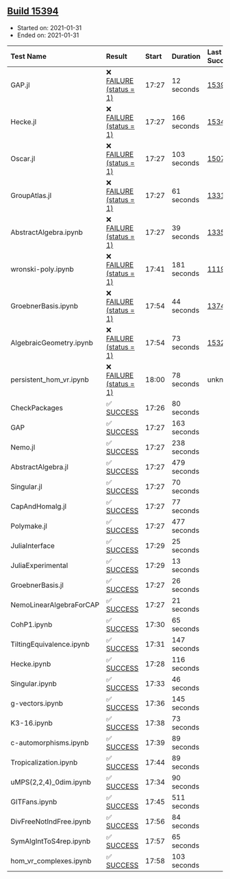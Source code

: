 ## [Build 15394](https://oscarci.mathematik.uni-kl.de/job/oscar/15394/)

* Started on: 2021-01-31
* Ended on: 2021-01-31

| Test Name    | Result | Start | Duration | Last Success | First Failure |
|:-------------|:-------|:------|:---------|:-------------|:--------------|
| GAP.jl | ❌ [FAILURE (status = 1)](https://oscarci.mathematik.uni-kl.de/job/oscar/15394/artifact/logs/build-15394/GAP.jl.log) | 17:27 | 12 seconds | [15393](https://oscarci.mathematik.uni-kl.de/job/oscar/15393/) | [15394](https://oscarci.mathematik.uni-kl.de/job/oscar/15394/) |
| Hecke.jl | ❌ [FAILURE (status = 1)](https://oscarci.mathematik.uni-kl.de/job/oscar/15394/artifact/logs/build-15394/Hecke.jl.log) | 17:27 | 166 seconds | [15344](https://oscarci.mathematik.uni-kl.de/job/oscar/15344/) | [15348](https://oscarci.mathematik.uni-kl.de/job/oscar/15348/) |
| Oscar.jl | ❌ [FAILURE (status = 1)](https://oscarci.mathematik.uni-kl.de/job/oscar/15394/artifact/logs/build-15394/Oscar.jl.log) | 17:27 | 103 seconds | [15079](https://oscarci.mathematik.uni-kl.de/job/oscar/15079/) | [15080](https://oscarci.mathematik.uni-kl.de/job/oscar/15080/) |
| GroupAtlas.jl | ❌ [FAILURE (status = 1)](https://oscarci.mathematik.uni-kl.de/job/oscar/15394/artifact/logs/build-15394/GroupAtlas.jl.log) | 17:27 | 61 seconds | [13311](https://oscarci.mathematik.uni-kl.de/job/oscar/13311/) | [13312](https://oscarci.mathematik.uni-kl.de/job/oscar/13312/) |
| AbstractAlgebra.ipynb | ❌ [FAILURE (status = 1)](https://oscarci.mathematik.uni-kl.de/job/oscar/15394/artifact/logs/build-15394/AbstractAlgebra.ipynb.log) | 17:27 | 39 seconds | [13355](https://oscarci.mathematik.uni-kl.de/job/oscar/13355/) | [13356](https://oscarci.mathematik.uni-kl.de/job/oscar/13356/) |
| wronski-poly.ipynb | ❌ [FAILURE (status = 1)](https://oscarci.mathematik.uni-kl.de/job/oscar/15394/artifact/logs/build-15394/wronski-poly.ipynb.log) | 17:41 | 181 seconds | [11192](https://oscarci.mathematik.uni-kl.de/job/oscar/11192/) | [11193](https://oscarci.mathematik.uni-kl.de/job/oscar/11193/) |
| GroebnerBasis.ipynb | ❌ [FAILURE (status = 1)](https://oscarci.mathematik.uni-kl.de/job/oscar/15394/artifact/logs/build-15394/GroebnerBasis.ipynb.log) | 17:54 | 44 seconds | [13748](https://oscarci.mathematik.uni-kl.de/job/oscar/13748/) | [13749](https://oscarci.mathematik.uni-kl.de/job/oscar/13749/) |
| AlgebraicGeometry.ipynb | ❌ [FAILURE (status = 1)](https://oscarci.mathematik.uni-kl.de/job/oscar/15394/artifact/logs/build-15394/AlgebraicGeometry.ipynb.log) | 17:54 | 73 seconds | [15322](https://oscarci.mathematik.uni-kl.de/job/oscar/15322/) | [15323](https://oscarci.mathematik.uni-kl.de/job/oscar/15323/) |
| persistent_hom_vr.ipynb | ❌ [FAILURE (status = 1)](https://oscarci.mathematik.uni-kl.de/job/oscar/15394/artifact/logs/build-15394/persistent_hom_vr.ipynb.log) | 18:00 | 78 seconds | unknown | unknown |
| CheckPackages | ✅ [SUCCESS](https://oscarci.mathematik.uni-kl.de/job/oscar/15394/artifact/logs/build-15394/CheckPackages.log) | 17:26 | 80 seconds |  |  |
| GAP | ✅ [SUCCESS](https://oscarci.mathematik.uni-kl.de/job/oscar/15394/artifact/logs/build-15394/GAP.log) | 17:27 | 163 seconds |  |  |
| Nemo.jl | ✅ [SUCCESS](https://oscarci.mathematik.uni-kl.de/job/oscar/15394/artifact/logs/build-15394/Nemo.jl.log) | 17:27 | 238 seconds |  |  |
| AbstractAlgebra.jl | ✅ [SUCCESS](https://oscarci.mathematik.uni-kl.de/job/oscar/15394/artifact/logs/build-15394/AbstractAlgebra.jl.log) | 17:27 | 479 seconds |  |  |
| Singular.jl | ✅ [SUCCESS](https://oscarci.mathematik.uni-kl.de/job/oscar/15394/artifact/logs/build-15394/Singular.jl.log) | 17:27 | 70 seconds |  |  |
| CapAndHomalg.jl | ✅ [SUCCESS](https://oscarci.mathematik.uni-kl.de/job/oscar/15394/artifact/logs/build-15394/CapAndHomalg.jl.log) | 17:27 | 77 seconds |  |  |
| Polymake.jl | ✅ [SUCCESS](https://oscarci.mathematik.uni-kl.de/job/oscar/15394/artifact/logs/build-15394/Polymake.jl.log) | 17:27 | 477 seconds |  |  |
| JuliaInterface | ✅ [SUCCESS](https://oscarci.mathematik.uni-kl.de/job/oscar/15394/artifact/logs/build-15394/JuliaInterface.log) | 17:29 | 25 seconds |  |  |
| JuliaExperimental | ✅ [SUCCESS](https://oscarci.mathematik.uni-kl.de/job/oscar/15394/artifact/logs/build-15394/JuliaExperimental.log) | 17:29 | 13 seconds |  |  |
| GroebnerBasis.jl | ✅ [SUCCESS](https://oscarci.mathematik.uni-kl.de/job/oscar/15394/artifact/logs/build-15394/GroebnerBasis.jl.log) | 17:27 | 26 seconds |  |  |
| NemoLinearAlgebraForCAP | ✅ [SUCCESS](https://oscarci.mathematik.uni-kl.de/job/oscar/15394/artifact/logs/build-15394/NemoLinearAlgebraForCAP.log) | 17:27 | 21 seconds |  |  |
| CohP1.ipynb | ✅ [SUCCESS](https://oscarci.mathematik.uni-kl.de/job/oscar/15394/artifact/logs/build-15394/CohP1.ipynb.log) | 17:30 | 65 seconds |  |  |
| TiltingEquivalence.ipynb | ✅ [SUCCESS](https://oscarci.mathematik.uni-kl.de/job/oscar/15394/artifact/logs/build-15394/TiltingEquivalence.ipynb.log) | 17:31 | 147 seconds |  |  |
| Hecke.ipynb | ✅ [SUCCESS](https://oscarci.mathematik.uni-kl.de/job/oscar/15394/artifact/logs/build-15394/Hecke.ipynb.log) | 17:28 | 116 seconds |  |  |
| Singular.ipynb | ✅ [SUCCESS](https://oscarci.mathematik.uni-kl.de/job/oscar/15394/artifact/logs/build-15394/Singular.ipynb.log) | 17:33 | 46 seconds |  |  |
| g-vectors.ipynb | ✅ [SUCCESS](https://oscarci.mathematik.uni-kl.de/job/oscar/15394/artifact/logs/build-15394/g-vectors.ipynb.log) | 17:36 | 145 seconds |  |  |
| K3-16.ipynb | ✅ [SUCCESS](https://oscarci.mathematik.uni-kl.de/job/oscar/15394/artifact/logs/build-15394/K3-16.ipynb.log) | 17:38 | 73 seconds |  |  |
| c-automorphisms.ipynb | ✅ [SUCCESS](https://oscarci.mathematik.uni-kl.de/job/oscar/15394/artifact/logs/build-15394/c-automorphisms.ipynb.log) | 17:39 | 89 seconds |  |  |
| Tropicalization.ipynb | ✅ [SUCCESS](https://oscarci.mathematik.uni-kl.de/job/oscar/15394/artifact/logs/build-15394/Tropicalization.ipynb.log) | 17:44 | 89 seconds |  |  |
| uMPS(2,2,4)_0dim.ipynb | ✅ [SUCCESS](https://oscarci.mathematik.uni-kl.de/job/oscar/15394/artifact/logs/build-15394/uMPS-2-2-4-_0dim.ipynb.log) | 17:34 | 90 seconds |  |  |
| GITFans.ipynb | ✅ [SUCCESS](https://oscarci.mathematik.uni-kl.de/job/oscar/15394/artifact/logs/build-15394/GITFans.ipynb.log) | 17:45 | 511 seconds |  |  |
| DivFreeNotIndFree.ipynb | ✅ [SUCCESS](https://oscarci.mathematik.uni-kl.de/job/oscar/15394/artifact/logs/build-15394/DivFreeNotIndFree.ipynb.log) | 17:56 | 84 seconds |  |  |
| SymAlgIntToS4rep.ipynb | ✅ [SUCCESS](https://oscarci.mathematik.uni-kl.de/job/oscar/15394/artifact/logs/build-15394/SymAlgIntToS4rep.ipynb.log) | 17:57 | 65 seconds |  |  |
| hom_vr_complexes.ipynb | ✅ [SUCCESS](https://oscarci.mathematik.uni-kl.de/job/oscar/15394/artifact/logs/build-15394/hom_vr_complexes.ipynb.log) | 17:58 | 103 seconds |  |  |
